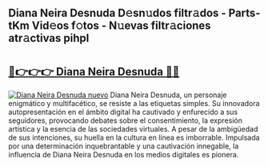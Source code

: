 ## Diana Neira Desnuda D𝚎sn𝚞dos filtr𝚊dos - Parts-tKm Vid𝚎os f𝚘tos - N𝚞evas filtr𝚊ciones atr𝚊ctivas pihpl

# <h2><a href="http://mb8nqsj.tromn.icu/?c=Diana+Neira+Desnuda">🔗👉👉👉 Diana Neira Desnuda 🔗🔗</a></h2>

[![Diana Neira Desnuda nuevo](https://i.imgur.com/pEAQMta.gif)](http://mb8nqsj.tromn.icu/?c=Diana+Neira+Desnuda)
Diana Neira Desnuda, un personaje enigmático y multifacético, se resiste a las etiquetas simples. Su innovadora autopresentación en el ámbito digital ha cautivado y enfurecido a sus seguidores, provocando debates sobre el consentimiento, la expresión artística y la esencia de las sociedades virtuales. A pesar de la ambigüedad de sus intenciones, su huella en la cultura en línea es imborrable. Impulsada por una determinación inquebrantable y una cautivación innegable, la influencia de Diana Neira Desnuda en los medios digitales es pionera.
